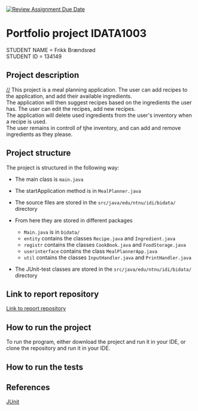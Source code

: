 [![Review Assignment Due Date](https://classroom.github.com/assets/deadline-readme-button-22041afd0340ce965d47ae6ef1cefeee28c7c493a6346c4f15d667ab976d596c.svg)](https://classroom.github.com/a/RyiBKJgD)
# Portfolio project IDATA1003

[//]: # (TODO: Fill inn your name and student ID)

STUDENT NAME = Frikk Brændsrød  
STUDENT ID = 134149

## Project description

[//]
This project is a meal planning application. The user can add recipes to the application, and add their available ingredients. \
The application will then suggest recipes based on the ingredients the user has. The user can edit the recipes, add new recipes.\
The application will delete used ingredients from the user's inventory when a recipe is used.\
The user remains in controll of tjhe inventory, and can add and remove ingredients as they please.

## Project structure

[//]: # (TODO: Describe the structure of your project here. How have you used packages in your structure. Where are all sourcefiles stored. Where are all JUnit-test classes stored. etc.)

The project is structured in the following way:
- The main class is `main.java`
- The startApplication method is in `MealPlanner.java`
- The source files are stored in the `src/java/edu/ntnu/idi/bidata/` directory
- From here they are stored in different packages
  - `Main.java` is in `bidata/`
  - `entity` contains the classes `Recipe.java` and `Ingredient.java`
  - `registr` contains the classes `CookBook.java` and `FoodStorage.java`
  - `userinterface` contains the class `MealPlannerApp.java`
  - `util` contains the classes `InputHandler.java` and `PrintHandler.java`

- The JUnit-test classes are stored in the `src/java/edu/ntnu/idi/bidata/` directory


## Link to report repository

<a href="https://github.com/Frikkbre/Mealplanner-rapport.git">Link to report repository</a>

## How to run the project

[//]: # (TODO: Describe how to run your project here. What is the main class? What is the main method?
What is the input and output of the program? What is the expected behaviour of the program?)

To run the program, either download the project and run it in your IDE, or clone the repository and run it in your IDE.

## How to run the tests

[//]: # (TODO: Describe how to run the tests here.)

## References

[//]: # (TODO: Include references here, if any. For example, if you have used code from the course book, include a reference to the chapter.
Or if you have used code from a website or other source, include a link to the source.)

<a href="https://junit.org/junit5/docs/current/api/">JUnit</a>